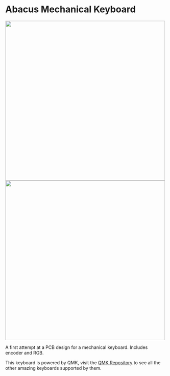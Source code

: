 # Abacus Mechanical Keyboard

<p float="middle">
     <img src="https://i.imgur.com/IFtuWaK.jpg" width="500" />
     <img src="https://i.imgur.com/2Jpx0Mu.jpg" width="500" />
</p>

A first attempt at a PCB design for a mechanical keyboard. Includes encoder and RGB.

This keyboard is powered by QMK, visit the [QMK Repository](https://github.com/qmk/qmk_firmware/) to see all the other amazing keyboards supported by them.
